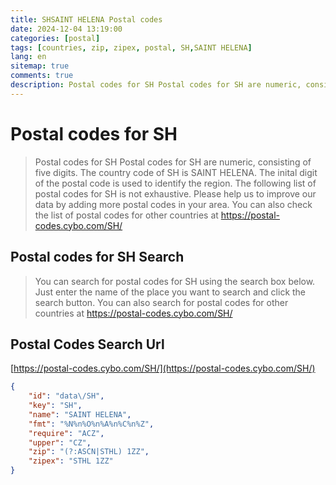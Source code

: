```yaml
---
title: SHSAINT HELENA Postal codes 
date: 2024-12-04 13:19:00
categories: [postal]
tags: [countries, zip, zipex, postal, SH,SAINT HELENA]
lang: en
sitemap: true
comments: true
description: Postal codes for SH Postal codes for SH are numeric, consisting of five digits. The country code of SH is SAINT HELENA. The inital digit of the postal code is used to identify the region. The following list of postal codes for SH is not exhaustive. Please help us to improve our data by adding more postal codes in your area. You can also check the list of postal codes for other countries at https://postal-codes.cybo.com/SH/
---
```


# Postal codes for SH
> Postal codes for SH Postal codes for SH are numeric, consisting of five digits. The country code of SH is SAINT HELENA. The inital digit of the postal code is used to identify the region. The following list of postal codes for SH is not exhaustive. Please help us to improve our data by adding more postal codes in your area. You can also check the list of postal codes for other countries at https://postal-codes.cybo.com/SH/

## Postal codes for SH Search 
> You can search for postal codes for SH using the search box below. Just enter the name of the place you want to search and click the search button. You can also search for postal codes for other countries at https://postal-codes.cybo.com/SH/

## Postal Codes Search Url

[https://postal-codes.cybo.com/SH/](https://postal-codes.cybo.com/SH/)
```json
{
    "id": "data\/SH",
    "key": "SH",
    "name": "SAINT HELENA",
    "fmt": "%N%n%O%n%A%n%C%n%Z",
    "require": "ACZ",
    "upper": "CZ",
    "zip": "(?:ASCN|STHL) 1ZZ",
    "zipex": "STHL 1ZZ"
}
```
